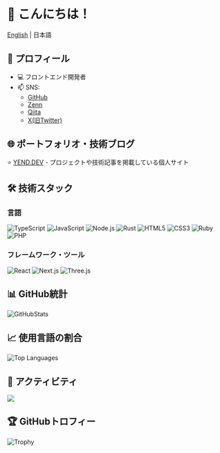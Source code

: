 # 👋 こんにちは！

[English](./README.md) | 日本語

## 🚀 プロフィール
- 💻 フロントエンド開発者
- 📫 SNS:
  - [GitHub](https://github.com/yend724)
  - [Zenn](https://zenn.dev/yend724)
  - [Qiita](https://qiita.com/yend724)
  - [X(旧Twitter)](https://x.com/yend724)

## 🌐 ポートフォリオ・技術ブログ
⭐️ [YEND.DEV](https://yend.dev/) - プロジェクトや技術記事を掲載している個人サイト

## 🛠 技術スタック
### 言語
![TypeScript](https://img.shields.io/badge/-TypeScript-3178C6?style=flat-square&logo=TypeScript&logoColor=white)
![JavaScript](https://img.shields.io/badge/-JavaScript-F7DF1E?style=flat-square&logo=JavaScript&logoColor=black)
![Node.js](https://img.shields.io/badge/-Node.js-339933?style=flat-square&logo=Node.js&logoColor=white)
![Rust](https://img.shields.io/badge/-Rust-000000?style=flat-square&logo=Rust&logoColor=white)
![HTML5](https://img.shields.io/badge/-HTML5-E34F26?style=flat-square&logo=html5&logoColor=white)
![CSS3](https://img.shields.io/badge/-CSS3-1572B6?style=flat-square&logo=css3&logoColor=white)
![Ruby](https://img.shields.io/badge/-Ruby-CC342D?style=flat-square&logo=Ruby&logoColor=white)
![PHP](https://img.shields.io/badge/-PHP-777BB4?style=flat-square&logo=PHP&logoColor=white)

### フレームワーク・ツール
![React](https://img.shields.io/badge/-React-61DAFB?style=flat-square&logo=React&logoColor=black)
![Next.js](https://img.shields.io/badge/-Next.js-000000?style=flat-square&logo=Next.js&logoColor=white)
![Three.js](https://img.shields.io/badge/-Three.js-000000?style=flat-square&logo=Three.js&logoColor=white)

## 📊 GitHub統計
![GitHubStats](https://github-readme-stats.vercel.app/api?username=yend724&show_icons=true&theme=tokyonight)

## 📈 使用言語の割合
![Top Languages](https://github-readme-stats.vercel.app/api/top-langs/?username=yend724&layout=compact&theme=tokyonight)

## 📅 アクティビティ
![](https://github-profile-summary-cards.vercel.app/api/cards/profile-details?username=yend724&theme=tokyonight)

## 🏆 GitHubトロフィー
![Trophy](https://github-profile-trophy.vercel.app/?username=yend724&theme=tokyonight)
